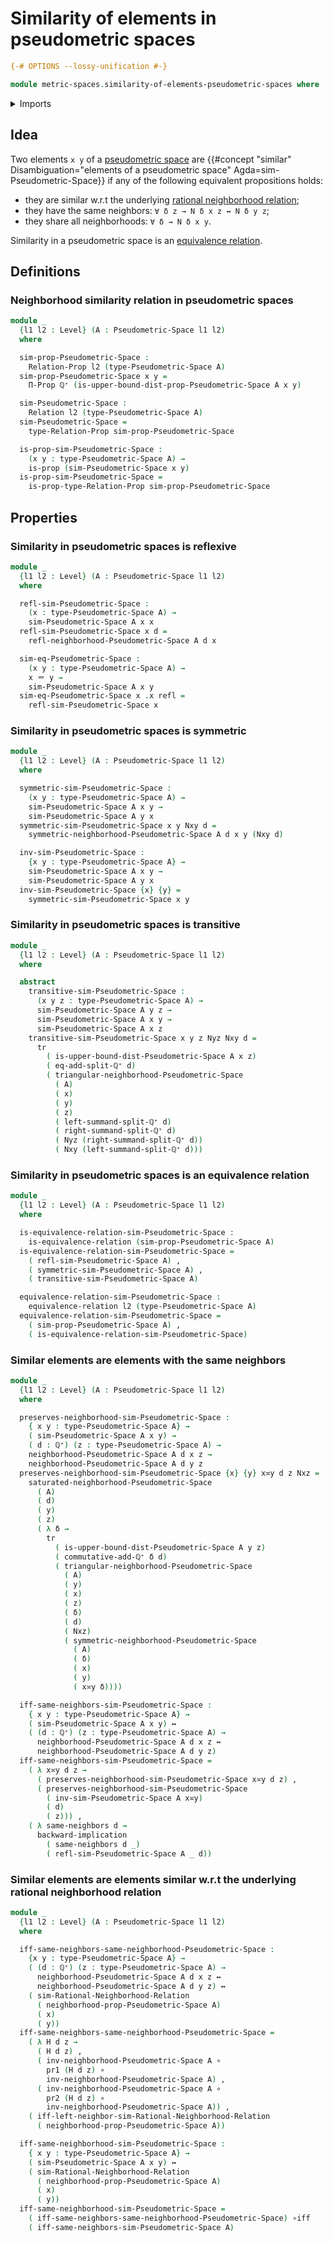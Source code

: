 # Similarity of elements in pseudometric spaces

```agda
{-# OPTIONS --lossy-unification #-}

module metric-spaces.similarity-of-elements-pseudometric-spaces where
```

<details><summary>Imports</summary>

```agda
open import elementary-number-theory.positive-rational-numbers

open import foundation.binary-relations
open import foundation.dependent-pair-types
open import foundation.equivalence-relations
open import foundation.function-types
open import foundation.identity-types
open import foundation.logical-equivalences
open import foundation.propositions
open import foundation.transport-along-identifications
open import foundation.universe-levels

open import metric-spaces.pseudometric-spaces
open import metric-spaces.rational-neighborhoods
```

</details>

## Idea

Two elements `x y` of a
[pseudometric space](metric-spaces.pseudometric-spaces.md) are
{{#concept "similar" Disambiguation="elements of a pseudometric space" Agda=sim-Pseudometric-Space}}
if any of the following equivalent propositions holds:

- they are similar w.r.t the underlying
  [rational neighborhood relation](metric-spaces.rational-neighborhoods.md);
- they have the same neighbors: `∀ δ z → N δ x z ↔ N δ y z`;
- they share all neighborhoods: `∀ δ → N δ x y`.

Similarity in a pseudometric space is an
[equivalence relation](foundation.equivalence-relations.md).

## Definitions

### Neighborhood similarity relation in pseudometric spaces

```agda
module _
  {l1 l2 : Level} (A : Pseudometric-Space l1 l2)
  where

  sim-prop-Pseudometric-Space :
    Relation-Prop l2 (type-Pseudometric-Space A)
  sim-prop-Pseudometric-Space x y =
    Π-Prop ℚ⁺ (is-upper-bound-dist-prop-Pseudometric-Space A x y)

  sim-Pseudometric-Space :
    Relation l2 (type-Pseudometric-Space A)
  sim-Pseudometric-Space =
    type-Relation-Prop sim-prop-Pseudometric-Space

  is-prop-sim-Pseudometric-Space :
    (x y : type-Pseudometric-Space A) →
    is-prop (sim-Pseudometric-Space x y)
  is-prop-sim-Pseudometric-Space =
    is-prop-type-Relation-Prop sim-prop-Pseudometric-Space
```

## Properties

### Similarity in pseudometric spaces is reflexive

```agda
module _
  {l1 l2 : Level} (A : Pseudometric-Space l1 l2)
  where

  refl-sim-Pseudometric-Space :
    (x : type-Pseudometric-Space A) →
    sim-Pseudometric-Space A x x
  refl-sim-Pseudometric-Space x d =
    refl-neighborhood-Pseudometric-Space A d x

  sim-eq-Pseudometric-Space :
    (x y : type-Pseudometric-Space A) →
    x ＝ y →
    sim-Pseudometric-Space A x y
  sim-eq-Pseudometric-Space x .x refl =
    refl-sim-Pseudometric-Space x
```

### Similarity in pseudometric spaces is symmetric

```agda
module _
  {l1 l2 : Level} (A : Pseudometric-Space l1 l2)
  where

  symmetric-sim-Pseudometric-Space :
    (x y : type-Pseudometric-Space A) →
    sim-Pseudometric-Space A x y →
    sim-Pseudometric-Space A y x
  symmetric-sim-Pseudometric-Space x y Nxy d =
    symmetric-neighborhood-Pseudometric-Space A d x y (Nxy d)

  inv-sim-Pseudometric-Space :
    {x y : type-Pseudometric-Space A} →
    sim-Pseudometric-Space A x y →
    sim-Pseudometric-Space A y x
  inv-sim-Pseudometric-Space {x} {y} =
    symmetric-sim-Pseudometric-Space x y
```

### Similarity in pseudometric spaces is transitive

```agda
module _
  {l1 l2 : Level} (A : Pseudometric-Space l1 l2)
  where

  abstract
    transitive-sim-Pseudometric-Space :
      (x y z : type-Pseudometric-Space A) →
      sim-Pseudometric-Space A y z →
      sim-Pseudometric-Space A x y →
      sim-Pseudometric-Space A x z
    transitive-sim-Pseudometric-Space x y z Nyz Nxy d =
      tr
        ( is-upper-bound-dist-Pseudometric-Space A x z)
        ( eq-add-split-ℚ⁺ d)
        ( triangular-neighborhood-Pseudometric-Space
          ( A)
          ( x)
          ( y)
          ( z)
          ( left-summand-split-ℚ⁺ d)
          ( right-summand-split-ℚ⁺ d)
          ( Nyz (right-summand-split-ℚ⁺ d))
          ( Nxy (left-summand-split-ℚ⁺ d)))
```

### Similarity in pseudometric spaces is an equivalence relation

```agda
module _
  {l1 l2 : Level} (A : Pseudometric-Space l1 l2)
  where

  is-equivalence-relation-sim-Pseudometric-Space :
    is-equivalence-relation (sim-prop-Pseudometric-Space A)
  is-equivalence-relation-sim-Pseudometric-Space =
    ( refl-sim-Pseudometric-Space A) ,
    ( symmetric-sim-Pseudometric-Space A) ,
    ( transitive-sim-Pseudometric-Space A)

  equivalence-relation-sim-Pseudometric-Space :
    equivalence-relation l2 (type-Pseudometric-Space A)
  equivalence-relation-sim-Pseudometric-Space =
    ( sim-prop-Pseudometric-Space A) ,
    ( is-equivalence-relation-sim-Pseudometric-Space)
```

### Similar elements are elements with the same neighbors

```agda
module _
  {l1 l2 : Level} (A : Pseudometric-Space l1 l2)
  where

  preserves-neighborhood-sim-Pseudometric-Space :
    { x y : type-Pseudometric-Space A} →
    ( sim-Pseudometric-Space A x y) →
    ( d : ℚ⁺) (z : type-Pseudometric-Space A) →
    neighborhood-Pseudometric-Space A d x z →
    neighborhood-Pseudometric-Space A d y z
  preserves-neighborhood-sim-Pseudometric-Space {x} {y} x≍y d z Nxz =
    saturated-neighborhood-Pseudometric-Space
      ( A)
      ( d)
      ( y)
      ( z)
      ( λ δ →
        tr
          ( is-upper-bound-dist-Pseudometric-Space A y z)
          ( commutative-add-ℚ⁺ δ d)
          ( triangular-neighborhood-Pseudometric-Space
            ( A)
            ( y)
            ( x)
            ( z)
            ( δ)
            ( d)
            ( Nxz)
            ( symmetric-neighborhood-Pseudometric-Space
              ( A)
              ( δ)
              ( x)
              ( y)
              ( x≍y δ))))

  iff-same-neighbors-sim-Pseudometric-Space :
    { x y : type-Pseudometric-Space A} →
    ( sim-Pseudometric-Space A x y) ↔
    ( (d : ℚ⁺) (z : type-Pseudometric-Space A) →
      neighborhood-Pseudometric-Space A d x z ↔
      neighborhood-Pseudometric-Space A d y z)
  iff-same-neighbors-sim-Pseudometric-Space =
    ( λ x≍y d z →
      ( preserves-neighborhood-sim-Pseudometric-Space x≍y d z) ,
      ( preserves-neighborhood-sim-Pseudometric-Space
        ( inv-sim-Pseudometric-Space A x≍y)
        ( d)
        ( z))) ,
    ( λ same-neighbors d →
      backward-implication
        ( same-neighbors d _)
        ( refl-sim-Pseudometric-Space A _ d))
```

### Similar elements are elements similar w.r.t the underlying rational neighborhood relation

```agda
module _
  {l1 l2 : Level} (A : Pseudometric-Space l1 l2)
  where

  iff-same-neighbors-same-neighborhood-Pseudometric-Space :
    {x y : type-Pseudometric-Space A} →
    ( (d : ℚ⁺) (z : type-Pseudometric-Space A) →
      neighborhood-Pseudometric-Space A d x z ↔
      neighborhood-Pseudometric-Space A d y z) ↔
    ( sim-Rational-Neighborhood-Relation
      ( neighborhood-prop-Pseudometric-Space A)
      ( x)
      ( y))
  iff-same-neighbors-same-neighborhood-Pseudometric-Space =
    ( λ H d z →
      ( H d z) ,
      ( inv-neighborhood-Pseudometric-Space A ∘
        pr1 (H d z) ∘
        inv-neighborhood-Pseudometric-Space A) ,
      ( inv-neighborhood-Pseudometric-Space A ∘
        pr2 (H d z) ∘
        inv-neighborhood-Pseudometric-Space A)) ,
    ( iff-left-neighbor-sim-Rational-Neighborhood-Relation
      ( neighborhood-prop-Pseudometric-Space A))

  iff-same-neighborhood-sim-Pseudometric-Space :
    { x y : type-Pseudometric-Space A} →
    ( sim-Pseudometric-Space A x y) ↔
    ( sim-Rational-Neighborhood-Relation
      ( neighborhood-prop-Pseudometric-Space A)
      ( x)
      ( y))
  iff-same-neighborhood-sim-Pseudometric-Space =
    ( iff-same-neighbors-same-neighborhood-Pseudometric-Space) ∘iff
    ( iff-same-neighbors-sim-Pseudometric-Space A)
```
